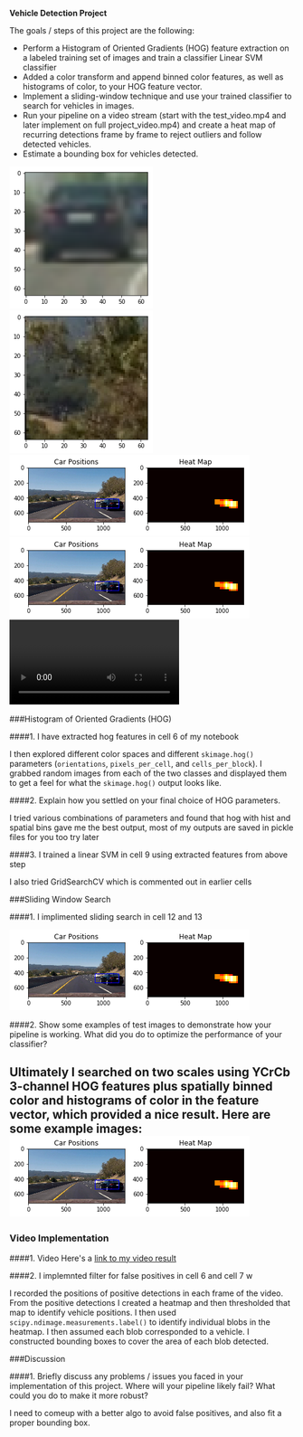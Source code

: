 
**Vehicle Detection Project**

The goals / steps of this project are the following:

* Perform a Histogram of Oriented Gradients (HOG) feature extraction on a labeled training set of images and train a classifier Linear SVM classifier
* Added a color transform and append binned color features, as well as histograms of color, to your HOG feature vector. 
* Implement a sliding-window technique and use your trained classifier to search for vehicles in images.
* Run your pipeline on a video stream (start with the test_video.mp4 and later implement on full project_video.mp4) and create a heat map of recurring detections frame by frame to reject outliers and follow detected vehicles.
* Estimate a bounding box for vehicles detected.

[//]: # (Image References)

![car.png](car.png)
![notcar.png](notcar.png)
![sliding_window.png](sliding_window.png)
![notcar.png](bboxes_and_heat.png)
![outputNew.mp4](outputNew.mp4)


###Histogram of Oriented Gradients (HOG)

####1. I have extracted hog features in cell 6 of my notebook

I then explored different color spaces and different `skimage.hog()` parameters (`orientations`, `pixels_per_cell`, and `cells_per_block`).  I grabbed random images from each of the two classes and displayed them to get a feel for what the `skimage.hog()` output looks like.

####2. Explain how you settled on your final choice of HOG parameters.

I tried various combinations of parameters and found that hog with hist and spatial bins gave me the best output, most of my outputs are saved in pickle files for you too try later

####3. I trained a linear SVM in cell 9 using extracted features from above step 

I also tried GridSearchCV which is commented out in earlier cells

###Sliding Window Search

####1. I implimented sliding search in cell 12 and 13

![image3](sliding_window.png)

####2. Show some examples of test images to demonstrate how your pipeline is working.  What did you do to optimize the performance of your classifier?

Ultimately I searched on two scales using YCrCb 3-channel HOG features plus spatially binned color and histograms of color in the feature vector, which provided a nice result.  Here are some example images:
![bboxes_and_heat.png](bboxes_and_heat.png)
---

### Video Implementation

####1. Video
Here's a [link to my video result](outputNew.mp4)


####2. I implemnted filter for false positives in cell 6 and cell 7 w

I recorded the positions of positive detections in each frame of the video.  From the positive detections I created a heatmap and then thresholded that map to identify vehicle positions.  I then used `scipy.ndimage.measurements.label()` to identify individual blobs in the heatmap.  I then assumed each blob corresponded to a vehicle.  I constructed bounding boxes to cover the area of each blob detected.  

###Discussion

####1. Briefly discuss any problems / issues you faced in your implementation of this project.  Where will your pipeline likely fail?  What could you do to make it more robust?

I need to comeup with a better algo to avoid false positives, and also fit a proper bounding box.

